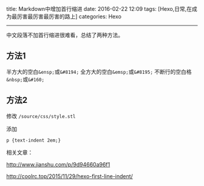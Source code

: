 
title: Markdown中增加首行缩进
date: 2016-02-22 12:09
tags: [Hexo,日常,在成为最厉害最厉害最厉害的路上]
categories: Hexo

---

中文段落不加首行缩进很难看，总结了两种方法。

<!-- more -->

## 方法1


半方大的空白`&ensp;`或`&#8194;`
全方大的空白`&emsp;`或`&#8195;`
不断行的空白格`&nbsp;`或`&#160;`


## 方法2

修改 `/source/css/style.stl`

添加

    p {text-indent 2em;}

相关文章：

http://www.jianshu.com/p/9d94660a96f1

http://coolrc.top/2015/11/29/hexo-first-line-indent/


